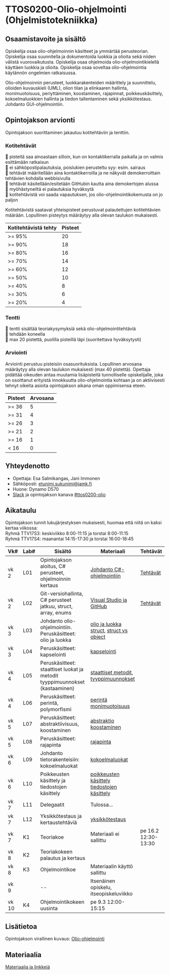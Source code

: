 # TTOS0200-Olio-ohjelmointi (Ohjelmistotekniikka)
## Osaamistavoite ja sisältö
Opiskelija osaa olio-ohjelmoinnin käsitteet ja ymmärtää perusteorian. Opiskelija osaa suunnitella ja dokumentoida luokkia ja olioita sekä niiden välistä vuorovaikutusta. Opiskelija osaa ohjelmoida olio-ohjelmointikielellä käyttäen luokkia ja olioita. Opiskelija osaa soveltaa olio-ohjelmointia käytännön ongelmien ratkaisussa.

Olio-ohjelmoinnin perusteet, luokkarakenteiden määrittely ja suunnittelu, olioiden kuvauskieli (UML), olion tilan ja elinkaaren hallinta, monimuotoisuus, periyttäminen, koostaminen, rajapinnat, poikkeuskäsittely, kokoelmaluokkien hallinta ja tiedon tallentaminen sekä yksikkötestaus. Johdanto GUI-ohjelmointiin.

## Opintojakson arvionti
Opintojakson suorittaminen jakautuu kotitehtäviin ja tenttiin.

### Kotitehtävät
:small_orange_diamond: pisteitä saa ainoastaan silloin, kun on kontaktikerralla paikalla ja on valmis esittämään ratkaisun<br/>
:small_orange_diamond: ei sähköpostipalautuksia, poislukien perusteltu syy: esim. sairaus<br/>
:small_orange_diamond: tehtävät määritellään aina kontaktikerroilla ja ne näkyvät demokerroittain tehtävien kohdalla webbisivulla<br/>
:small_orange_diamond: tehtävät käsitellään/esitetään GitHubin kautta aina demokertojen alussa<br/>
:small_orange_diamond: myöhästyneiltä ei palautuksia hyväksytä<br/>
:small_orange_diamond: kotitehtävistä voi saada vapautuksen, jos olio-ohjelmointikokemusta on jo paljon<br/>

Kotitehtävistä saatavat yhteispisteet perustuvat palautettujen kotitehtävien määrään. Lopullinen pisteytys määräytyy alla olevan taulukon mukaisesti.

| Kotitehtävistä tehty  | Pisteet |
| ------------- | ------------- |
| >= 95% | 20 |
| >= 90% | 18 |
| >= 80% | 16 |
| >= 70% | 14 |
| >= 60% | 12 |
| >= 50% | 10 |
| >= 40% |  8 |
| >= 30% |  6 |
| >= 20% |  4 |

### Tentti
:small_orange_diamond: tentti sisältää teoriakysymyksiä sekä olio-ohjelmointitehtäviä<br/>
:small_orange_diamond: tehdään koneella<br/>
:small_orange_diamond: max 20 pistettä, puolilla pisteillä läpi (suoritettava hyväksytysti)

### Arviointi
Arviointi perustuu pisteisiin osasuorituksista. Lopullinen arvosana määräytyy alla olevan taulukon mukaisesti (max 40 pistettä). Opettaja pidättää oikeuden antaa muutamia lisäpisteitä tunnolliselle opiskelijalle, joka on osoittanut erityistä innokkuutta olio-ohjelmointia kohtaan ja on aktiivisesti tehnyt oikeita asioita opintojakson aikana oman oppimisensa eteen.

| Pisteet | Arvosana |
| ------------- | ------------- |
| >= 36 | 5 |
| >= 31 | 4 |
| >= 26 | 3 |
| >= 21 | 2 |
| >= 16 | 1 |
| < 16 |  0 |

## Yhteydenotto
* Opettaja: Esa Salmikangas, Jani Immonen
* Sähköposti: etunimi.sukunimi@jamk.fi
* Huone: Dynamo D570
* [Slack](https://jamk-it.slack.com) ja opintojakson kanava [#ttos0200-olio](https://jamk-it.slack.com/messages/ttos0200-olio/)

## Aikataulu
Opintojakson tunnit lukujärjestyksen mukaisesti, huomaa että niitä on kaksi kertaa viikossa:<br/>
Ryhmä TTV17S3: keskiviikko 8:00-11:15 ja torstai  8:00-11:15<br/>
Ryhmä TTV17S4: maanantai 14:15-17:30 ja torstai 16:00-18:45
<table>
<thead>
  <tr>
  <th>Vk#</th>
  <th>Lab#</th>
  <th>Sisältö</th>
  <th>Materiaali</th>
  <th>Tehtävät</th>
  </tr>
</thead>
<tbody>
  <tr>
  <td>vk 2</td>
  <td>L01</td>
  <td>Opintojakson aloitus, C# perusteet, ohjelmoinnin kertaus</td>
  <td><a href="http://ptm.fi/courses/CSharp/content/johdanto/johdanto.html">Johdanto C#-ohjelmointiin</a></td>
  <td><a href="http://ptm.fi/courses/CSharp/content/johdanto/tehtavatA.html">Tehtävät</a></td>
  </tr>
  <tr>
  <td>vk 2</td>
  <td>L02</td>
  <td>Git-versiohallinta, C# perusteet jatkuu, struct, array, enums</td>
  <td><a href="http://ptm.fi/courses/CSharp/content/github/github.html">Visual Studio ja GitHub</a></td>
  <td><a href="http://ptm.fi/courses/CSharp/content/johdanto/tehtavatB.html">Tehtävät</a></td>
  </tr>
  <tr>
  <td>vk 3</td>
  <td>L03</td>
  <td>Johdanto olio-ohjelmointiin. Peruskäsitteet: olio ja luokka</td>
  <td><a href="http://ptm.fi/courses/CSharp/content/olio/olioluokka.html">olio ja luokka</a><br/>
      <a href="https://docs.microsoft.com/en-us/dotnet/csharp/programming-guide/classes-and-structs/using-structs">struct</a>, <a href="https://docs.microsoft.com/en-us/dotnet/standard/design-guidelines/choosing-between-class-and-struct">struct vs object</a>
  </td>
  </tr>
  <tr>
  <td>vk 3</td>
  <td>L04</td>
  <td>Peruskäsitteet: kapselointi</td>
  <td><a href="http://ptm.fi/courses/CSharp/content/olio/kapselointi.html">kapselointi</a></td>
  </tr>
  <tr>
  <td>vk 4</td>
  <td>L05</td>
  <td>Peruskäsitteet: staattiset luokat ja metodit<br/>
         tyyppimuunnokset (kastaaminen)
  </td>
  <td><a href="http://ptm.fi/courses/CSharp/content/olio/static.html">staattiset metodit</a>, <a href="http://ptm.fi/courses/CSharp/content/olio/kastaus.html">tyyppimuunnokset</a></td>
  </tr>
  <tr>
  <td>vk 4</td>
  <td>L06</td>
  <td>Peruskäsitteet: perintä, polymorfismi</td>
  <td><a href="http://ptm.fi/courses/CSharp/content/olio/perinta.html">perintä</a><br/> 
         <a href="http://ptm.fi/courses/CSharp/content/olio/polymorfismi.html">monimuotoisuus</a></td>
  <td>&nbsp;</td>
  </tr>
  <tr>
  <td>vk 5</td>
  <td>L07</td>
  <td>Peruskäsitteet: abstraktiivisuus, koostaminen</td>
  <td><a href="http://ptm.fi/courses/CSharp/content/olio/abstraktit.html">abstraktio</a><br/> 
         <a href="http://ptm.fi/courses/CSharp/content/olio/koostaminen.html">koostaminen</a>     
  </td>
  <td>&nbsp;</td>
  </tr>
  <tr>
  <td>vk 5</td>
  <td>L08</td>
  <td>Peruskäsitteet: rajapinta</td>
  <td><a href="http://ptm.fi/courses/CSharp/content/olio/rajapinta.html">rajapinta</a><br/></td>
  <td>&nbsp;</td>
  </tr>
  <tr>
  <td>vk 6</td>
  <td>L09</td>
  <td>Johdanto tietorakenteisiin: kokoelmaluokat</td>
  <td><a href="http://ptm.fi/courses/CSharp/content/tietorakenne/kokoelmaluokat.html">kokoelmaluokat</a></td>
  <td>&nbsp;</td>
  </tr>
  <tr>
  <td>vk 6</td>
  <td>L10</td>
  <td>Poikkeusten käsittely ja tiedostojen käsittely</td>
  <td><a href="http://ptm.fi/courses/CSharp/content/poikkeukset/poikkeukset.html">poikkeusten käsittely</a><br/> 
         <a href="http://ptm.fi/courses/CSharp/content/poikkeukset/tiedostot.html">tiedostojen käsittely</a></td>
  <td>&nbsp;</td>
  </tr>
  <tr>
  <td>vk 7</td>
  <td>L11</td>
  <td>Delegaatit</td>
  <td>Tulossa...</td>
  <td>&nbsp;</td>
  </tr>
  <tr>
  <td>vk 7</td>
  <td>L12</td>
  <td>Yksikkötestaus ja kertaustehtäviä</td>
  <td><a href="http://ptm.fi/courses/CSharp/content/testaus/testaus.html">yksikkötestaus</a></td>
  <td>&nbsp;</td>
  </tr>
  <tr>
  <td>vk 7</td>
  <td>K1</td>
  <td>Teoriakoe</td>
  <td>Materiaali ei sallittu</td>
  <td>pe 16.2 12:30-13:30</td>
  </tr>
  <tr>
  <td>vk 8</td>
  <td>K2</td>
  <td>Teoriakokeen palautus ja kertaus</td>
  <td>&nbsp;</td>
  <td>&nbsp;</td>
  </tr>
  <tr>
  <td>vk 8</td>
  <td>K3</td>
  <td>Ohjelmointikoe</td>
  <td>Materiaalin käyttö sallittu</td>
  <td>&nbsp;</td>
  </tr>
  <tr>
  <td>vk 9</td>
  <td>&nbsp;</td>
  <td>--</td>
  <td>Itsenäinen opiskelu, itseopiskeluviikko</td>
  <td>&nbsp;</td>
  </tr>
  <tr>
  <td>vk 10</td>
  <td>K4</td>
  <td>Ohjelmointikokeen uusinta</td>
  <td>pe 9.3 12:00-15:15</td>
  <td>&nbsp;</td>
  </tr>
</tbody>
</table>

## Lisätietoa
Opintojakson virallinen kuvaus: <a href="https://asio.jamk.fi/pls/asio/asio_ectskuv1.kurssin_ks?ktun=TTOS0200&knro=&noclose=%20&lan=f" target="_blank">Olio-ohjelmointi</a>

## Materiaalia
[Materiaalia ja linkkejä](https://github.com/JAMK-IT/TTOS0200-olio-ohjelmointi/wiki)
